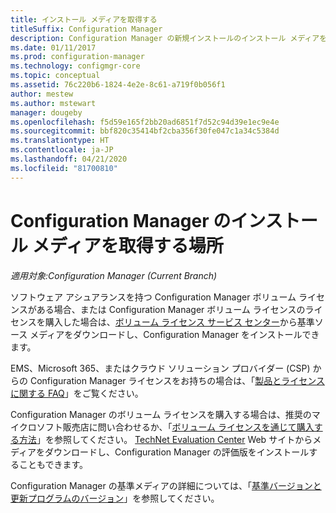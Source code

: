 ```yaml
---
title: インストール メディアを取得する
titleSuffix: Configuration Manager
description: Configuration Manager の新規インストールのインストール メディアを検索する場所。
ms.date: 01/11/2017
ms.prod: configuration-manager
ms.technology: configmgr-core
ms.topic: conceptual
ms.assetid: 76c220b6-1824-4e2e-8c61-a719f0b056f1
author: mestew
ms.author: mstewart
manager: dougeby
ms.openlocfilehash: f5d59e165f2bb20ad6851f7d52c94d39e1ec9e4e
ms.sourcegitcommit: bbf820c35414bf2cba356f30fe047c1a34c5384d
ms.translationtype: HT
ms.contentlocale: ja-JP
ms.lasthandoff: 04/21/2020
ms.locfileid: "81700810"
---
```

# <a name="where-to-get-installation-media-for-configuration-manager"></a>Configuration Manager のインストール メディアを取得する場所

*適用対象:Configuration Manager (Current Branch)*

ソフトウェア アシュアランスを持つ Configuration Manager ボリューム ライセンスがある場合、または Configuration Manager ボリューム ライセンスのライセンスを購入した場合は、[ボリューム ライセンス サービス センター](https://www.microsoft.com/Licensing/servicecenter/default.aspx)から基準ソース メディアをダウンロードし、Configuration Manager をインストールできます。   

EMS、Microsoft 365、またはクラウド ソリューション プロバイダー (CSP) からの Configuration Manager ライセンスをお持ちの場合は、「[製品とライセンスに関する FAQ](../../../understand/product-and-licensing-faq.md#bkmk_csp)」をご覧ください。

Configuration Manager のボリューム ライセンスを購入する場合は、推奨のマイクロソフト販売店に問い合わせるか、「[ボリューム ライセンスを通じて購入する方法](https://www.microsoft.com/Licensing/how-to-buy/how-to-buy.aspx)」を参照してください。 [TechNet Evaluation Center]( https://www.microsoft.com/evalcenter/evaluate-system-center-configuration-manager-and-endpoint-protection) Web サイトからメディアをダウンロードし、Configuration Manager の評価版をインストールすることもできます。

Configuration Manager の基準メディアの詳細については、「[基準バージョンと更新プログラムのバージョン](../../manage/updates.md#bkmk_Baselines)」を参照してください。
